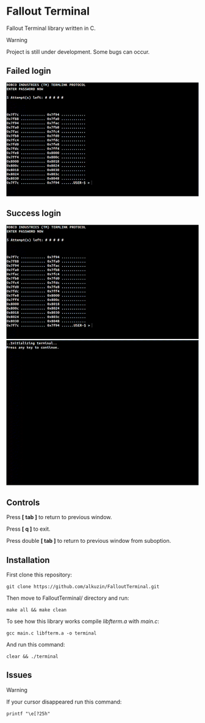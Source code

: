 # Fallout Terminal

Fallout Terminal library written in C.

> [!WARNING]
> Project is still under development. Some bugs can occur.

## Failed login
<img src="img/failed-login.gif">

## Success login
<img src="img/success-login.gif">
<br>
<img src="img/fallout-terminal.gif">

## Controls
Press **[ tab ]** to return to previous window.

Press **[ q ]** to exit.

Press double **[ tab ]** to return to previous window from suboption.

## Installation
First clone this repository:
```console
git clone https://github.com/alkuzin/FalloutTerminal.git
```
Then move to FalloutTerminal/ directory and run:
```console
make all && make clean
```
To see how this library works compile *libfterm.a* with *main.c*:
```console
gcc main.c libfterm.a -o terminal
```
And run this command:
```console
clear && ./terminal
```
## Issues
> [!WARNING]
> If your cursor disappeared run this command:
```console
printf "\e[?25h"
```
